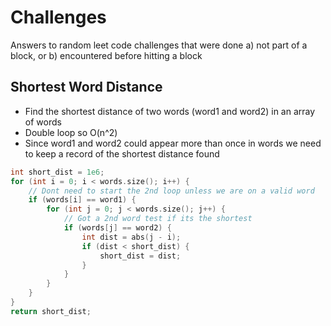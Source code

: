 # Challenges

Answers to random leet code challenges that were done a) not part of a block, or b) encountered before hitting a block

## Shortest Word Distance

- Find the shortest distance of two words (word1 and word2) in an array of words
- Double loop so O(n^2)
- Since word1 and word2 could appear more than once in words we need to keep a record of the shortest distance found

```cpp
int short_dist = 1e6;
for (int i = 0; i < words.size(); i++) {
    // Dont need to start the 2nd loop unless we are on a valid word
    if (words[i] == word1) {
        for (int j = 0; j < words.size(); j++) {
            // Got a 2nd word test if its the shortest
            if (words[j] == word2) {
                int dist = abs(j - i);
                if (dist < short_dist) {
                    short_dist = dist;
                }
            }
        }
    }
}
return short_dist;
```